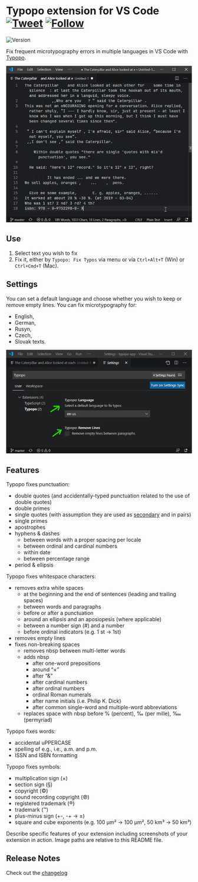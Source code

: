 # Typopo extension for VS Code [![Tweet](https://img.shields.io/twitter/url/http/shields.io.svg?style=social)](https://twitter.com/intent/tweet?text=Fix%20frequent%20microtypography%20errors%20in%20multiple%20languages%20in%20VS%20Code%20with%20Typopo&url=https://typopo.org&hashtags=vscode,typos,typography,microtypography) [![Follow](https://img.shields.io/twitter/follow/typopo_app.svg?style=social&label=Follow)](https://twitter.com/intent/follow?screen_name=typopo_app)

![Version](https://img.shields.io/visual-studio-marketplace/v/brano.typopo-vscode?color=%237b00cb&label=Visual%20Studio%20Marketplace&style=flat-square)

Fix frequent microtypography errors in multiple languages in VS Code with [Typopo](https://typopo.org).


![Fixing microtypography in VS Code](assets/typopo--vs-code-animation.gif "Fixing microtypography in VS Code")

## Use 
1. Select text you wish to fix
2. Fix it, either by `Typopo: Fix Typos` via menu or via `Ctrl+Alt+T` (Win) or `Ctrl+Cmd+T` (Mac).

## Settings
You can set a default language and choose whether you wish to keep or remove empty lines. You can fix microtypography for:
- English,
- German,
- Rusyn,
- Czech,
- Slovak texts. 

![Typopo Settings in VS Code](assets/typopo--vs-code-settings.png "Typopo Settings in VS Code")


## Features
Typopo fixes punctuation:
* double quotes (and accidentally-typed punctuation related to the use of double quotes)
* double primes
* single quotes (with assumption they are used as [secondary](https://en.wikipedia.org/wiki/Quotation_mark#Summary_table_for_various_languages) and in pairs)
* single primes
* apostrophes
* hyphens & dashes
	* between words with a proper spacing per locale
	* between ordinal and cardinal numbers
	* within date
	* between percentage range
* period & ellipsis

Typopo fixes whitespace characters:
* removes extra white spaces
	* at the beginning and the end of sentences (leading and trailing spaces)
	* between words and paragraphs
	* before or after a punctuation
	* around an ellipsis and an aposiopesis (where applicable)
	* between a number sign (#) and a number
	* before ordinal indicators (e.g. 1 st → 1st)
* removes empty lines
* fixes non-breaking spaces
	* removes nbsp between multi-letter words
	* adds nbsp
		* after one-word prepositions
		* around “×”
		* after “&”
		* after cardinal numbers
		* after ordinal numbers
		* ordinal Roman numerals
		* after name initials (i.e. Philip K. Dick)
		* after common single-word and multiple-word abbreviations
	* replaces space with nbsp before % (percent), ‰ (per mille), ‱ (permyriad)

Typopo fixes words:
* accidental uPPERCASE
* spelling of e.g., i.e., a.m. and p.m.
* ISSN and ISBN formatting

Typopo fixes symbols:
* multiplication sign (×)
* section sign (§)
* copyright (©)
* sound recording copyright (℗)
* registered trademark (®)
* trademark (™)
* plus-minus sign (+-, -+ → ±)
* square and cube exponents (e.g. 100 µm² → 100 µm², 50 km³ → 50 km³)

Describe specific features of your extension including screenshots of your extension in action. Image paths are relative to this README file.


## Release Notes

Check out the [changelog](CHANGELOG.md)